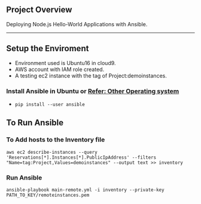 ## Project Overview

Deploying Node.js Hello-World Applications with Ansible.

---

## Setup the Enviroment

* Environment used is Ubuntu16 in cloud9.
* AWS account with IAM role created.
* A testing ec2 instance with the tag of Project:demoinstances.

### Install Ansible in Ubuntu or [Refer: Other Operating system](https://docs.ansible.com/ansible/latest/installation_guide/intro_installation.html)

* `pip install --user ansible`

## To Run Ansible

### To Add hosts to the Inventory file

```aws ec2 describe-instances --query 'Reservations[*].Instances[*].PublicIpAddress' --filters "Name=tag:Project,Values=demoinstances" --output text >> inventory```

### Run Ansible

```ansible-playbook main-remote.yml -i inventory --private-key PATH_TO_KEY/remoteinstances.pem```


